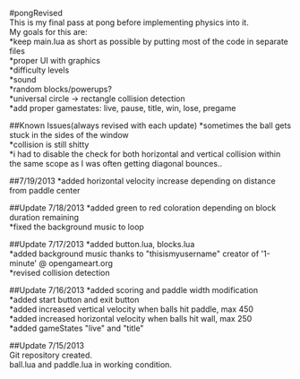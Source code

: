#pongRevised  
This is my final pass at pong before implementing physics into it.  
My goals for this are:  
*keep main.lua as short as possible by putting most of the code in separate files  
*proper UI with graphics  
*difficulty levels  
*sound  
*random blocks/powerups?   
*universal circle -> rectangle collision detection  
*add proper gamestates: live, pause, title, win, lose, pregame

##Known Issues(always revised with each update)
*sometimes the ball gets stuck in the sides of the window  
*collision is still shitty  
*i had to disable the check for both horizontal and vertical collision within  
the same scope as I was often getting diagonal bounces..  

##7/19/2013
*added horizontal velocity increase depending on distance from paddle center

##Update 7/18/2013
*added green to red coloration depending on block duration remaining  
*fixed the background music to loop  

##Update 7/17/2013
*added button.lua, blocks.lua  
*added background music thanks to "thisismyusername" creator of '1-minute' @ opengameart.org  
*revised collision detection

##Update 7/16/2013
*added scoring and paddle width modification  
*added start button and exit button  
*added increased vertical velocity when balls hit paddle, max 450  
*added increased horizontal velocity when balls hit wall, max 250  
*added gameStates "live" and "title"  

##Update 7/15/2013  
Git repository created.  
ball.lua and paddle.lua in working condition.